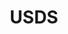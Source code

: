 ---
# This topic lives at
# https://digital.gov/topics/usds

# Topic Title
title: "USDS"

# description — keep it short and clear
# summary: ""

# Weight
weight: 1

# For more information on managing topics,
# see https://github.com/GSA/digitalgov.gov/wiki/topics
---